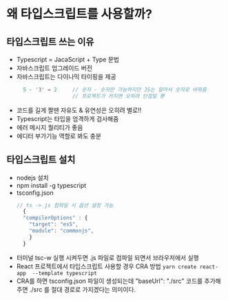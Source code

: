 # 왜 타입스크립트를 사용할까?
## 타입스크립트 쓰는 이유
- Typescript = JacaScript + Type 문법
- 자바스크립트 업그레이드 버전
- 자바스크립트는 다이나믹 타이핑을 제공
  ```javaScript
    5 - '3' = 2     // 숫자 - 숫자만 가능하지만 JS는 알아서 숫자로 바꿔줌
                    // 프로젝트가 커지면 오히려 단점일 뿐
  ```
- 코드를 길게 짤땐 자유도 & 유연성은 오히려 별로!!
- Typescript는 타입을 엄격하게 검사해줌
- 에러 메시지 퀄리티가 좋음
- 에디터 부가기능 역할로 봐도 충분


## 타입스크립트 설치  
- nodejs 설치
- npm install -g typescript
- tsconfig.json
  ```Typescript
  // ts -> js 컴파일 시 옵션 설정 가능 
    {   
    "compilerOptions" : {     
      "target": "es5",     
      "module": "commonjs",  
      } 
    }
  ```
- 터미널 tsc-w 실행 시켜두면 .js 파일로 컴파일 되면서 브라우저에서 실행
- React 프로젝트에서 타입스크립트 사용할 경우 CRA 방법
```yarn create react-app  --template typescript```
- CRA를 하면 tsconfig.json 파일이 생성되는데 "baseUrl": "./src" 코드를 추가해주면 ./src 를 절대 경로로 가지겠다는 의미이다.
